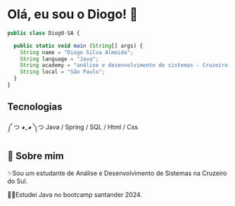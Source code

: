 # Olá, eu sou o Diogo! 👋

```js
public class Diog0-SA {

  public static void main (String[] args) {
    String name = "Diogo Silva Almeida";
    String language = "Java";
    String academy = "análise e desenvolvimento de sistemas - Cruzeiro do sul";
    String local = "São Paulo";
  }
}

```
## Tecnologias
༼ つ ◕_◕ ༽つ Java / Spring / SQL / Html / Css 



## 🚀 Sobre mim
✨Sou um estudante de Análise e Desenvolvimento de Sistemas na Cruzeiro do Sul. 

👩‍💻Estudei Java no bootcamp santander 2024.

